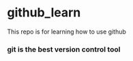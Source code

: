 # github_learn
This repo is for learning how to use github
### git is the best version control tool
